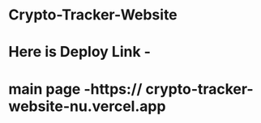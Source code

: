# Crypto-Tracker-Website

# Here is Deploy Link - 

# main page -https:// crypto-tracker-website-nu.vercel.app

